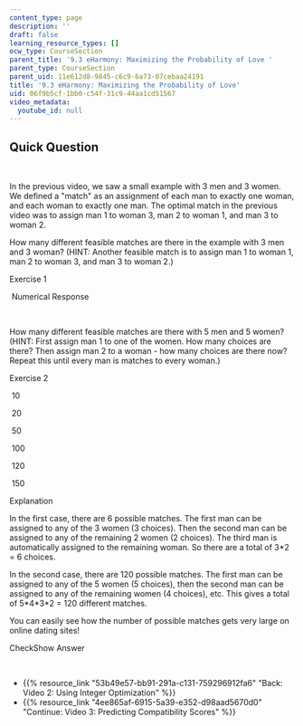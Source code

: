```yaml
---
content_type: page
description: ''
draft: false
learning_resource_types: []
ocw_type: CourseSection
parent_title: '9.3 eHarmony: Maximizing the Probability of Love '
parent_type: CourseSection
parent_uid: 11e612d8-9845-c6c9-6a73-07cebaa24191
title: '9.3 eHarmony: Maximizing the Probability of Love'
uid: 06f9b5cf-1bb0-c54f-31c9-44aa1cd51567
video_metadata:
  youtube_id: null
---
```

## Quick Question

 

In the previous video, we saw a small example with 3 men and 3 women. We defined a "match" as an assignment of each man to exactly one woman, and each woman to exactly one man. The optimal match in the previous video was to assign man 1 to woman 3, man 2 to woman 1, and man 3 to woman 2.

How many different feasible matches are there in the example with 3 men and 3 woman? (HINT: Another feasible match is to assign man 1 to woman 1, man 2 to woman 3, and man 3 to woman 2.)

Exercise 1

&nbsp;Numerical Response&nbsp;

 

How many different feasible matches are there with 5 men and 5 women? (HINT: First assign man 1 to one of the women. How many choices are there? Then assign man 2 to a woman - how many choices are there now? Repeat this until every man is matches to every woman.)

Exercise 2

&nbsp;10&nbsp;

&nbsp;20&nbsp;

&nbsp;50&nbsp;

&nbsp;100&nbsp;

&nbsp;120&nbsp;

&nbsp;150&nbsp;

Explanation

In the first case, there are 6 possible matches. The first man can be assigned to any of the 3 women (3 choices). Then the second man can be assigned to any of the remaining 2 women (2 choices). The third man is automatically assigned to the remaining woman. So there are a total of 3\*2 = 6 choices.

In the second case, there are 120 possible matches. The first man can be assigned to any of the 5 women (5 choices), then the second man can be assigned to any of the remaining women (4 choices), etc. This gives a total of 5\*4\*3\*2 = 120 different matches.

You can easily see how the number of possible matches gets very large on online dating sites!

CheckShow Answer

 

- {{% resource_link "53b49e57-bb91-291a-c131-759296912fa6" "Back: Video 2: Using Integer Optimization" %}}
- {{% resource_link "4ee865af-6915-5a39-e352-d98aad5670d0" "Continue: Video 3: Predicting Compatibility Scores" %}}
